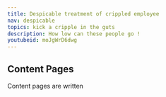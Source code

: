 ```yaml
---
title: Despicable treatment of crippled employee
nav: despicable
topics: kick a cripple in the guts
description: How low can these people go !
youtubeid: moJgWrD6dwg
---
```


## Content Pages

Content pages are written
